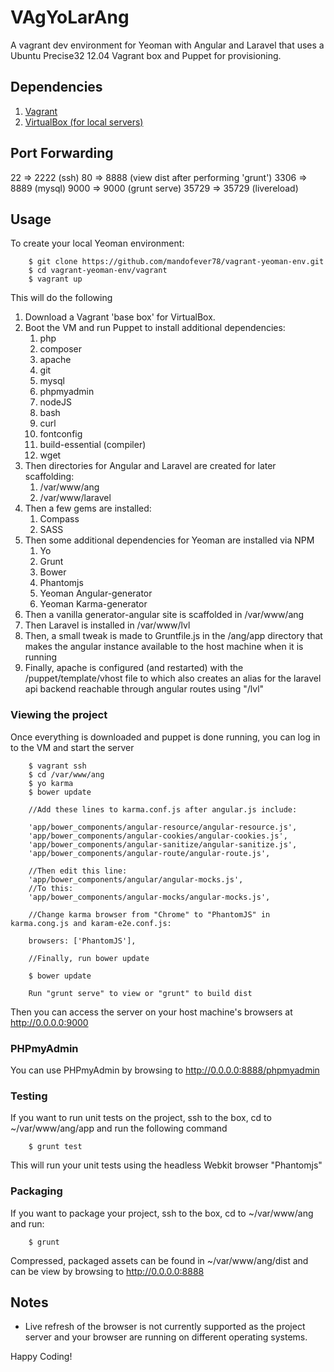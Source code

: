 VAgYoLarAng
==================

A vagrant dev environment for Yeoman with Angular and Laravel that uses a Ubuntu Precise32 12.04 Vagrant box and Puppet for provisioning.


## Dependencies

1. [Vagrant](http://downloads.vagrantup.com/)
2. [VirtualBox (for local servers)](https://www.virtualbox.org/wiki/Downloads)

## Port Forwarding

22 => 2222 (ssh)
80 => 8888 (view dist after performing 'grunt')
3306 => 8889 (mysql)
9000 => 9000 (grunt serve)
35729 => 35729 (livereload)

## Usage

To create your local Yeoman environment:

        $ git clone https://github.com/mandofever78/vagrant-yeoman-env.git
        $ cd vagrant-yeoman-env/vagrant
        $ vagrant up
        
        
This will do the following

1. Download a Vagrant 'base box' for VirtualBox.  
2. Boot the VM and run Puppet to install additional dependencies:
    1. php
    2. composer
    3. apache
    4. git
    5. mysql
    6. phpmyadmin
    7. nodeJS
    8. bash
    9. curl
    9. fontconfig
    10. build-essential (compiler)
    11. wget
3. Then directories for Angular and Laravel are created for later scaffolding:
    1. /var/www/ang
    2. /var/www/laravel   
4. Then a few gems are installed:
    1. Compass
    2. SASS
5. Then some additional dependencies for Yeoman are installed via NPM
    1. Yo
    2. Grunt
    3. Bower
    4. Phantomjs
    5. Yeoman Angular-generator
    6. Yeoman Karma-generator
6. Then a vanilla generator-angular site is scaffolded in /var/www/ang
7. Then Laravel is installed in /var/www/lvl 
8. Then, a small tweak is made to Gruntfile.js in the /ang/app directory that makes the angular instance available to the host machine when it is running
9. Finally, apache is configured (and restarted) with the /puppet/template/vhost file to which also creates an alias for the laravel api backend reachable through angular routes using "/lvl"


### Viewing the project

Once everything is downloaded and puppet is done running, you can log in to the VM and start the server

        $ vagrant ssh
        $ cd /var/www/ang
        $ yo karma
        $ bower update
        
        //Add these lines to karma.conf.js after angular.js include:
        
        'app/bower_components/angular-resource/angular-resource.js',
        'app/bower_components/angular-cookies/angular-cookies.js',
        'app/bower_components/angular-sanitize/angular-sanitize.js',
        'app/bower_components/angular-route/angular-route.js',
        
        //Then edit this line:
        'app/bower_components/angular/angular-mocks.js',
        //To this:
        'app/bower_components/angular-mocks/angular-mocks.js',
        
        //Change karma browser from "Chrome" to "PhantomJS" in karma.cong.js and karam-e2e.conf.js:
        
        browsers: ['PhantomJS'],
        
        //Finally, run bower update
        
        $ bower update 
        
        Run "grunt serve" to view or "grunt" to build dist
        
Then you can access the server on your host machine's browsers at http://0.0.0.0:9000

### PHPmyAdmin

You can use PHPmyAdmin by browsing to http://0.0.0.0:8888/phpmyadmin

### Testing

If you want to run unit tests on the project, ssh to the box, cd to ~/var/www/ang/app and run the following command

        $ grunt test
        
This will run your unit tests using the headless Webkit browser "Phantomjs"

### Packaging

If you want to package your project, ssh to the box, cd to ~/var/www/ang and run:

        $ grunt
        
Compressed, packaged assets can be found in ~/var/www/ang/dist and can be view by browsing to http://0.0.0.0:8888
        
## Notes


* Live refresh of the browser is not currently supported as the project server and your browser are running on different operating systems.

Happy Coding!

        
